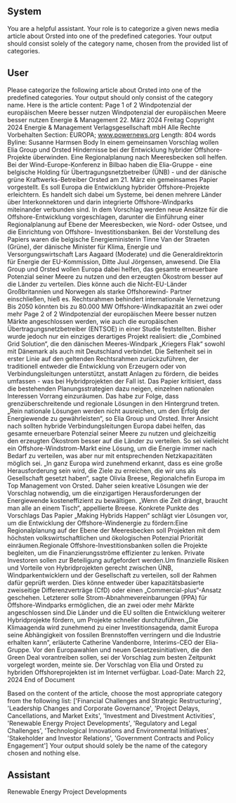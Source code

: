 ## System

You are a helpful assistant. Your role is to categorize a given news media article about Orsted into one of the predefined categories. Your output should consist solely of the category name, chosen from the provided list of categories.

## User


Please categorize the following article about Orsted into one of the predefined categories. 
Your output should only consist of the category name.
Here is the article content: Page 1 of 2
Windpotenzial der europäischen Meere besser nutzen
Windpotenzial der europäischen Meere besser nutzen
Energie & Management
22. März 2024 Freitag
Copyright 2024 Energie & Management Verlagsgesellschaft mbH Alle Rechte Vorbehalten
Section: EUROPA; www.powernews.org
Length: 804 words
Byline: Susanne Harmsen
Body
In einem gemeinsamen Vorschlag wollen Elia Group und Orsted Hindernisse bei der Entwicklung hybrider 
Offshore-Projekte überwinden. Eine Regionalplanung nach Meeresbecken soll helfen.
Bei der Wind-Europe-Konferenz in Bilbao haben die Elia-Gruppe - eine belgische Holding für 
Übertragungsnetzbetreiber (ÜNB) - und der dänische grüne Kraftwerks-Betreiber Orsted am 21. März ein 
gemeinsames Papier vorgestellt. Es soll Europa die Entwicklung hybrider Offshore-Projekte erleichtern. Es handelt 
sich dabei um Systeme, bei denen mehrere Länder über Interkonnektoren und darin integrierte Offshore-Windparks 
miteinander verbunden sind.
In dem Vorschlag werden neue Ansätze für die Offshore-Entwicklung vorgeschlagen, darunter die Einführung einer 
Regionalplanung auf Ebene der Meeresbecken, wie Nord- oder Ostsee, und die Einrichtung von Offshore-
Investitionsbanken.
Bei der Vorstellung des Papiers waren die belgische Energieministerin Tinne Van der Straeten (Grüne), der 
dänische Minister für Klima, Energie und Versorgungswirtschaft Lars Aagaard (Moderate) und die Generaldirektorin 
für Energie der EU-Kommission, Ditte Juul Jörgensen, anwesend. Die Elia Group und Orsted wollen Europa dabei 
helfen, das gesamte erneuerbare Potenzial seiner Meere zu nutzen und den erzeugten Ökostrom besser auf die 
Länder zu verteilen. Dies könne auch die Nicht-EU-Länder Großbritannien und Norwegen als starke Offshorewind-
Partner einschließen, hieß es.
Rechtsrahmen behindert internationale Vernetzung
Bis 2050 könnten bis zu 80.000 MW Offshore-Windkapazität an zwei oder mehr
Page 2 of 2
Windpotenzial der europäischen Meere besser nutzen
Märkte angeschlossen werden, wie auch die europäischen Übertragungsnetzbetreiber (ENTSOE) in einer Studie 
feststellten. Bisher wurde jedoch nur ein einziges derartiges Projekt realisiert: die „Combined Grid Solution“, die den 
dänischen Meeres-Windpark „Kriegers Flak“ sowohl mit Dänemark als auch mit Deutschland verbindet.
Die Seltenheit sei in erster Linie auf den geltenden Rechtsrahmen zurückzuführen, der traditionell entweder die 
Entwicklung von Erzeugern oder von Verbindungsleitungen unterstützt, anstatt Anlagen zu fördern, die beides 
umfassen - was bei Hybridprojekten der Fall ist. Das Papier kritisiert, dass die bestehenden Planungsstrategien 
dazu neigen, einzelnen nationalen Interessen Vorrang einzuräumen. Das habe zur Folge, dass 
grenzüberschreitende und regionale Lösungen in den Hintergrund treten.
„Rein nationale Lösungen werden nicht ausreichen, um den Erfolg der Energiewende zu gewährleisten“, so Elia 
Group und Orsted. Ihrer Ansicht nach sollten hybride Verbindungsleitungen Europa dabei helfen, das gesamte 
erneuerbare Potenzial seiner Meere zu nutzen und gleichzeitig den erzeugten Ökostrom besser auf die Länder zu 
verteilen. So sei vielleicht ein Offshore-Windstrom-Markt eine Lösung, um die Energie immer nach Bedarf zu 
verteilen, was aber nur mit entsprechenden Netzkapazitäten möglich sei.
„In ganz Europa wird zunehmend erkannt, dass es eine große Herausforderung sein wird, die Ziele zu erreichen, 
die wir uns als Gesellschaft gesetzt haben“, sagte Olivia Breese, Regionalchefin Europa im Top Management von 
Orsted. Daher seien kreative Lösungen wie der Vorschlag notwendig, um die einzigartigen Herausforderungen der 
Energiewende kosteneffizient zu bewältigen. „Wenn die Zeit drängt, braucht man alle an einem Tisch“, appellierte 
Breese.
Konkrete Punkte des Vorschlags
Das Papier „Making Hybrids Happen“ schlägt vier Lösungen vor, um die Entwicklung der Offshore-Windenergie zu 
fördern:Eine Regionalplanung auf der Ebene der Meeresbecken soll Projekten mit dem höchsten 
volkswirtschaftlichen und ökologischen Potenzial Priorität einräumen.Regionale Offshore-Investitionsbanken sollen 
die Projekte begleiten, um die Finanzierungsströme effizienter zu lenken. Private Investoren sollen zur Beteiligung 
aufgefordert werden.Um finanzielle Risiken und Vorteile von Hybridprojekten gerecht zwischen ÜNB, 
Windparkentwicklern und der Gesellschaft zu verteilen, soll der Rahmen dafür geprüft werden. Dies könne 
entweder über kapazitätsbasierte zweiseitige Differenzverträge (CfD) oder einen „Commercial-plus“-Ansatz 
geschehen. Letzterer solle Strom-Abnahmevereinbarungen (PPA) für Offshore-Windparks ermöglichen, die an zwei 
oder mehr Märkte angeschlossen sind.Die Länder und die EU sollten die Entwicklung weiterer Hybridprojekte 
fördern, um Projekte schneller durchzuführen.„Die Klimaagenda wird zunehmend zu einer Investitionsagenda, 
damit Europa seine Abhängigkeit von fossilen Brennstoffen verringern und die Industrie erhalten kann“, erläuterte 
Catherine Vandenborre, Interims-CEO der Elia-Gruppe. Vor den Europawahlen und neuen Gesetzesinitiativen, die 
den Green Deal vorantreiben sollen, sei der Vorschlag zum besten Zeitpunkt vorgelegt worden, meinte sie.
Der Vorschlag von Elia und Orsted zu hybriden Offshoreprojekten ist im Internet verfügbar.
Load-Date: March 22, 2024
End of Document

Based on the content of the article, choose the most appropriate category from the following list: ['Financial Challenges and Strategic Restructuring', 'Leadership Changes and Corporate Governance', 'Project Delays, Cancellations, and Market Exits', 'Investment and Divestment Activities', 'Renewable Energy Project Developments', 'Regulatory and Legal Challenges', 'Technological Innovations and Environmental Initiatives', 'Stakeholder and Investor Relations', 'Government Contracts and Policy Engagement']
Your output should solely be the name of the category chosen and nothing else.
            

## Assistant

Renewable Energy Project Developments

